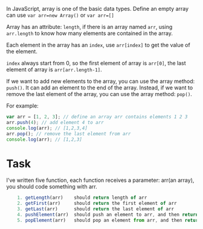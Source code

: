 In JavaScript, array is one of the basic data types. Define an empty array can use `var arr=new Array()` or `var arr=[]`

Array has an attribute: `length`, if there is an array named `arr`, using `arr.length` to know how many elements are contained in the array.

Each element in the array has an `index`, use `arr[index]` to get the value of the element.

`index` always start from 0, so the first element of array is `arr[0]`, the last element of array is `arr[arr.length-1]`.

If we want to add new elements to the array, you can use the array method: `push()`. It can add an element to the end of the array. Instead, if we want to remove the last element of the array, you can use the array method: `pop()`.

For example:

```javascript
var arr = [1, 2, 3]; // define an array arr contains elements 1 2 3
arr.push(4); // add element 4 to arr
console.log(arr); // [1,2,3,4]
arr.pop(); // remove the last element from arr
console.log(arr); // [1,2,3]
```

# Task

I've written five function, each function receives a parameter: arr(an array), you should code something with arr.

```javascript
    1. getLength(arr)    should return length of arr
    2. getFirst(arr)     should return the first element of arr
    3. getLast(arr)      should return the last element of arr
    4. pushElement(arr)  should push an element to arr, and then return arr
    5. popElement(arr)   should pop an element from arr, and then return arr
```
